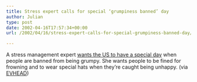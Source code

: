 ```yaml
---
title: Stress expert calls for special ‘grumpiness banned’ day
author: Julian
type: post
date: 2002-04-16T17:57:34+00:00
url: /2002/04/16/stress-expert-calls-for-special-grumpiness-banned-day/

---
```

A stress management expert <a href="https://www.ananova.com/news/story/sm_567545.html?menu=news.quirkies" target="_blank">wants the US to have a special day</a> when people are banned from being grumpy. She wants people to be fined for frowning and to wear special hats when they&#8217;re caught being unhappy. (via <a href="https://www.evhead.com/" target="_blank">EVHEAD</a>)